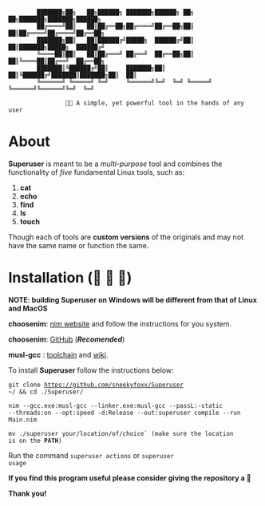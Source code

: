 

            ███████╗██╗   ██╗██████╗ ███████╗██████╗ ██╗   ██╗███████╗███████╗██████╗ 
            ██╔════╝██║   ██║██╔══██╗██╔════╝██╔══██╗██║   ██║██╔════╝██╔════╝██╔══██╗
            ███████╗██║   ██║██████╔╝█████╗  ██████╔╝██║   ██║███████╗█████╗  ██████╔╝
            ╚════██║██║   ██║██╔═══╝ ██╔══╝  ██╔══██╗██║   ██║╚════██║██╔══╝  ██╔══██╗
            ███████║╚██████╔╝██║     ███████╗██║  ██║╚██████╔╝███████║███████╗██║  ██║
            ╚══════╝ ╚═════╝ ╚═╝     ╚══════╝╚═╝  ╚═╝ ╚═════╝ ╚══════╝╚══════╝╚═╝  ╚═╝

                    🔋🔧 A simple, yet powerful tool in the hands of any user


# About
**Superuser** is meant to be a *multi-purpose* tool and combines the functionality of *five* fundamental Linux tools, such as:
1. **cat**
2. **echo**
3. **find**
4. **ls**
5. **touch**

Though each of tools are **custom versions** of the originals and may not have the same name or function the same.

# Installation (  )
**NOTE: building Superuser on Windows will be different from that of Linux and MacOS**

**choosenim**: [nim website](https://nim-lang.org/install_unix.html) and follow the instructions for you system.

**choosenim**: [GitHub](https://github.com/dom96/choosenim) (***Recomended***)

**musl-gcc** : [toolchain](https://musl.cc/) and [wiki](https://wiki.musl-libc.org/getting-started.html).

To install **Superuser** follow the instructions below:

<code>git clone https://github.com/sneekyfoxx/Superuser ~/ && cd ./Superuser/</code>

<code>nim --gcc.exe:musl-gcc --linker.exe:musl-gcc --passL:-static --threads:on --opt:speed -d:Release --out:superuser compile --run Main.nim</code>

<code>mv ./superuser your/location/of/choice` (make sure the location is on the **PATH**)</code>

Run the command <code>superuser actions</code> or <code>superuser usage</code>


**If you find this program useful please consider giving the repository a 🌟**

**Thank you!**
